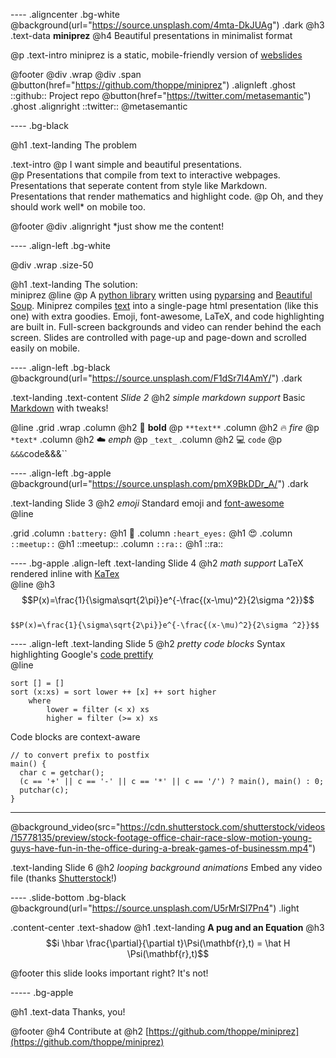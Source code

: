 ---- .aligncenter .bg-white
@background(url="https://source.unsplash.com/4mta-DkJUAg") .dark
@h3 .text-data **miniprez** 
@h4 Beautiful presentations in minimalist format <br>

@p .text-intro 
  miniprez is a static, mobile-friendly version of [webslides](https://github.com/jlantunez/webslides)

@footer @div .wrap @div .span
 @button(href="https://github.com/thoppe/miniprez") .alignleft .ghost
   ::github:: Project repo
 @button(href="https://twitter.com/metasemantic") .ghost .alignright
   ::twitter:: @metasemantic 

----  .bg-black

@h1 .text-landing The problem 

.text-intro
 @p I want simple and beautiful presentations. <br> 
 @p Presentations that compile from text to interactive webpages. <br>
    Presentations that seperate content from style like Markdown. <br>
    Presentations that render mathematics and highlight code. 
 @p Oh, and they should work well* on mobile too.

@footer @div .alignright *just show me the content!

---- .align-left .bg-white

@div .wrap .size-50 

  @h1 .text-landing The solution: <br> miniprez
  @line
  @p A [python library](https://github.com/thoppe/miniprez) written using [pyparsing](http://pyparsing.wikispaces.com/) and [Beautiful Soup](https://www.crummy.com/software/BeautifulSoup/bs4/doc/). Miniprez compiles [text](tutorial.md) into a single-page html presentation  (like this one) with extra goodies. Emoji, font-awesome, LaTeX, and code highlighting are built in. Full-screen backgrounds and video can render behind the each screen. Slides are controlled with page-up and page-down and scrolled easily on mobile.

---- .align-left .bg-black
@background(url="https://source.unsplash.com/F1dSr7I4AmY/") .dark

.text-landing .text-content _Slide 2_
@h2 _simple markdown support_
Basic [Markdown](https://daringfireball.net/projects/markdown/syntax) with tweaks!

@line
 .grid .wrap
  .column
    @h2 :muscle: **bold**
    @p `**text**`
  .column
    @h2 :fire: *fire*
    @p `*text*`
  .column
    @h2 :cloud: _emph_
    @p `_text_`
  .column
    @h2 :computer: `code`
    @p `&&&`code&&&`` 

---- .align-left .bg-apple
@background(url="https://source.unsplash.com/pmX9BkDDr_A/") .dark

.text-landing Slide 3
@h2 _emoji_
Standard emoji and [font-awesome](http://fontawesome.io/)  
@line

.grid
  .column `:battery:`
    @h1 :battery:
  .column `:heart_eyes:`
    @h1 :heart_eyes:
  .column `::meetup::`
    @h1 ::meetup::
  .column `::ra::`
    @h1 ::ra:: 

---- .bg-apple .align-left
.text-landing Slide 4
@h2 _math support_
LaTeX rendered inline with [KaTex](https://github.com/Khan/KaTeX)  
@line
@h3
  $$P(x)=\frac{1}{\sigma\sqrt{2\pi}}e^{-\frac{(x-\mu)^2}{2\sigma ^2}}$$
<br>
`$$P(x)=\frac{1}{\sigma\sqrt{2\pi}}e^{-\frac{(x-\mu)^2}{2\sigma ^2}}$$`

---- .align-left 
.text-landing Slide 5
@h2 _pretty code blocks_
Syntax highlighting Google's [code prettify](https://github.com/google/code-prettify)  
@line
```
sort [] = []
sort (x:xs) = sort lower ++ [x] ++ sort higher
    where
        lower = filter (< x) xs
        higher = filter (>= x) xs
```
Code blocks are context-aware
```
// to convert prefix to postfix
main() {
  char c = getchar();
  (c == '+' || c == '-' || c == '*' || c == '/') ? main(), main() : 0;
  putchar(c);
} 
```

----- 
@background_video(src="https://cdn.shutterstock.com/shutterstock/videos/15778135/preview/stock-footage-office-chair-race-slow-motion-young-guys-have-fun-in-the-office-during-a-break-games-of-businessm.mp4")

.text-landing Slide 6
@h2 _looping background animations_
Embed any video file (thanks [Shutterstock](https://www.shutterstock.com/)!)

---- .slide-bottom .bg-black
@background(url="https://source.unsplash.com/U5rMrSI7Pn4") .light

.content-center .text-shadow 
  @h1 .text-landing **A pug and an Equation**
  @h3 $$i \hbar \frac{\partial}{\partial t}\Psi(\mathbf{r},t) = \hat H \Psi(\mathbf{r},t)$$
  
@footer this slide looks important right? It's not!

----- .bg-apple

@h1 .text-data Thanks, you!

@footer
  @h4 Contribute at
  @h2 [https://github.com/thoppe/miniprez](https://github.com/thoppe/miniprez)